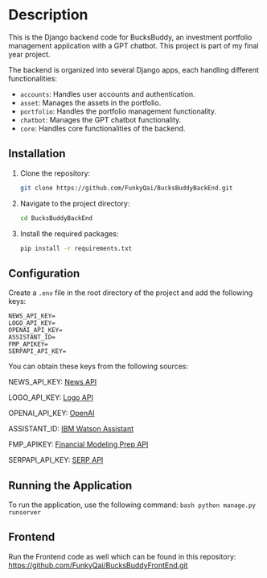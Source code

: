# Description

This is the Django backend code for BucksBuddy, an investment portfolio management application with a GPT chatbot. This project is part of my final year project.

The backend is organized into several Django apps, each handling different functionalities:

- `accounts`: Handles user accounts and authentication.
- `asset`: Manages the assets in the portfolio.
- `portfolio`: Handles the portfolio management functionality.
- `chatbot`: Manages the GPT chatbot functionality.
- `core`: Handles core functionalities of the backend.


## Installation

1. Clone the repository:
    ```bash
    git clone https://github.com/FunkyQai/BucksBuddyBackEnd.git
    ```

2. Navigate to the project directory:
    ```bash
    cd BucksBuddyBackEnd
    ```

3. Install the required packages:
    ```bash
    pip install -r requirements.txt
    ```


## Configuration

Create a `.env` file in the root directory of the project and add the following keys:

```properties
NEWS_API_KEY=
LOGO_API_KEY=
OPENAI_API_KEY=
ASSISTANT_ID=
FMP_APIKEY=
SERPAPI_API_KEY=
```

You can obtain these keys from the following sources:

NEWS_API_KEY: [News API](https://www.marketaux.com/)

LOGO_API_KEY: [Logo API](https://api-ninjas.com/)

OPENAI_API_KEY: [OpenAI](https://openai.com/)

ASSISTANT_ID: [IBM Watson Assistant](https://platform.openai.com/playground)

FMP_APIKEY: [Financial Modeling Prep API](https://site.financialmodelingprep.com/developer/docs)

SERPAPI_API_KEY: [SERP API](https://www.searchapi.io/?gad_source=1&gclid=Cj0KCQjwn7mwBhCiARIsAGoxjaJoo6bl1kYLjjjMIIw3NgVwbDFpTLHCk_b-rIpGdHDh94aa2hsiMMUaAo3PEALw_wcB)



## Running the Application

To run the application, use the following command:
    ```bash
    python manage.py runserver
    ```


## Frontend

Run the Frontend code as well which can be found in this repository:
https://github.com/FunkyQai/BucksBuddyFrontEnd.git